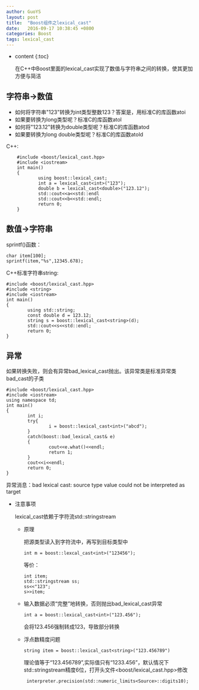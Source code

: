 ```yaml
---
author: GuoYS
layout: post
title:  "Boost组件之lexical_cast"
date:   2016-09-17 10:38:45 +0800
categories: Boost
tags: lexical_cast
---
```

* content
{:toc}

  在C++中Boost里面的lexical_cast实现了数值与字符串之间的转换，使其更加方便与简洁








## 字符串→数值

- 如何将字符串"123"转换为int类型整数123？答案是，用标准C的库函数atoi
- 如果要转换为long类型呢？标准C的库函数atol
- 如何将"123.12"转换为double类型呢？标准C的库函数atod
- 如果要转换为long double类型呢？标准C的库函数atold

C++:

```
    #include <boost/lexical_cast.hpp>
    #include <iostream>
    int main()
    {
            using boost::lexical_cast;
            int a = lexical_cast<int>("123");
            double b = lexical_cast<double>("123.12");
            std::cout<<a<<std::endl
            std::cout<<b<<std::endl;
            return 0;
    }
```



## 数值→字符串

  sprintf()函数：

  ```
  char item[100];
  sprintf(item,"%s",12345.678);
  ```

  C++标准字符串string:

  ```
  #include <boost/lexical_cast.hpp>
  #include <string>
  #include <iostream>
  int main()
  {
          using std::string;
          const double d = 123.12;
          string s = boost::lexical_cast<string>(d);
          std::cout<<s<<std::endl;
          return 0;
  }
  ```

## 异常

  如果转换失败，则会有异常bad_lexical_cast抛出。该异常类是标准异常类bad_cast的子类

  ```
  #include <boost/lexical_cast.hpp>
  #include <iostream>
  using namespace td;
  int main()
  {
          int i;
          try{
                  i = boost::lexical_cast<int>("abcd");
          }
          catch(boost::bad_lexical_cast& e)
          {
                  cout<<e.what()<<endl; 
                  return 1;
          }
          cout<<i<<endl;
          return 0;
  }
  ```

  异常消息：bad lexical cast: source type value could not be interpreted as target

- 注意事项

  lexical_cast依赖于字符流std::stringstream

  - 原理

    把源类型读入到字符流中，再写到目标类型中

    ```
    int m = boost::lexcal_cast<int>("123456");
    ```

    等价：
    ```
    int item;
    std::stringstream ss;
    ss<<"123";
    s>>item;
    ```

  - 输入数据必须“完整”地转换，否则抛出bad_lexical_cast异常

    ```
    int a = boost::lexical_cast<int>("123.456");
    ```

    会将123.456强制转成123，导致部分转换

  - 浮点数精度问题

    ```
    string item = boost::lexical_cast<string>("123.456789")
    ```

    理论值等于“123.456789”,实际值只有“1233.456”，默认情况下std::stringstream精度6位，打开头文件<boost/lexical_cast.hpp>修改

    ```
     interpreter.precision(std::numeric_limits<Source>::digits10);
    ```




